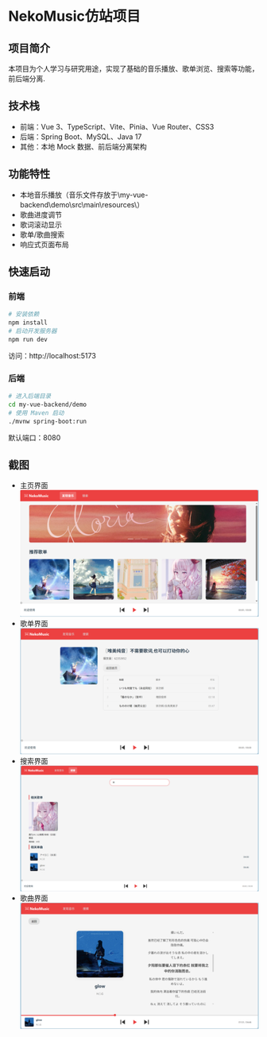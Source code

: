 # NekoMusic仿站项目

## 项目简介
本项目为个人学习与研究用途，实现了基础的音乐播放、歌单浏览、搜索等功能，前后端分离.

## 技术栈
- 前端：Vue 3、TypeScript、Vite、Pinia、Vue Router、CSS3
- 后端：Spring Boot、MySQL、Java 17
- 其他：本地 Mock 数据、前后端分离架构

## 功能特性
- 本地音乐播放（音乐文件存放于\my-vue-backend\demo\src\main\resources\）
- 歌曲进度调节
- 歌词滚动显示
- 歌单/歌曲搜索
- 响应式页面布局

## 快速启动

### 前端
```bash
# 安装依赖
npm install
# 启动开发服务器
npm run dev
```
访问：http://localhost:5173

### 后端
```bash
# 进入后端目录
cd my-vue-backend/demo
# 使用 Maven 启动
./mvnw spring-boot:run
```
默认端口：8080

## 截图
- 主页界面  
  ![项目截图](src/assets/image1.png)
- 歌单界面  
  ![项目截图](src/assets/image2.png)
- 搜索界面  
  ![项目截图](src/assets/image3.png)
- 歌曲界面  
  ![项目截图](src/assets/image4.png)

